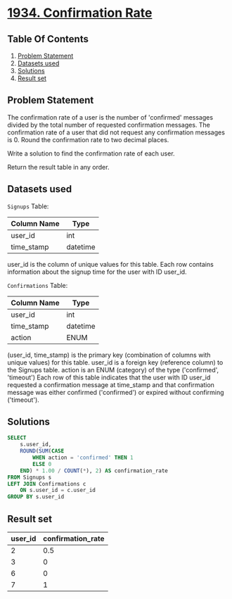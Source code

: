 # [1934. Confirmation Rate](https://leetcode.com/problems/confirmation-rate/description/)

## Table Of Contents
1. [Problem Statement]()
2. [Datasets used]()
3. [Solutions]()
4. [Result set]()

## Problem Statement

The confirmation rate of a user is the number of 'confirmed' messages divided by the total number of requested confirmation messages. The confirmation rate of a user that did not request any confirmation messages is 0. Round the confirmation rate to two decimal places.

Write a solution to find the confirmation rate of each user.

Return the result table in any order.

## Datasets used

```Signups``` Table:

| Column Name    | Type     |
| -------------- | -------- |
| user_id        | int      |
| time_stamp     | datetime |

user_id is the column of unique values for this table.
Each row contains information about the signup time for the user with ID user_id.

```Confirmations``` Table:

| Column Name    | Type     |
| -------------- | -------- |
| user_id        | int      |
| time_stamp     | datetime |
| action         | ENUM     |

(user_id, time_stamp) is the primary key (combination of columns with unique values) for this table.
user_id is a foreign key (reference column) to the Signups table.
action is an ENUM (category) of the type ('confirmed', 'timeout')
Each row of this table indicates that the user with ID user_id requested a confirmation message at time_stamp and that confirmation message was either confirmed ('confirmed') or expired without confirming ('timeout').

## Solutions

```sql
SELECT
    s.user_id,
    ROUND(SUM(CASE
        WHEN action = 'confirmed' THEN 1
        ELSE 0
    END) * 1.00 / COUNT(*), 2) AS confirmation_rate 
FROM Signups s
LEFT JOIN Confirmations c
    ON s.user_id = c.user_id
GROUP BY s.user_id
```

## Result set

| user_id | confirmation_rate |
| ------- | ----------------- |
| 2       | 0.5               |
| 3       | 0                 |
| 6       | 0                 |
| 7       | 1                 |